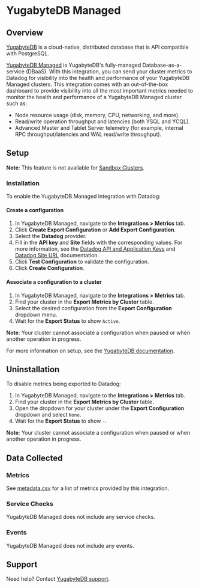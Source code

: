# YugabyteDB Managed

## Overview

[YugabyteDB][1] is a cloud-native, distributed database that is API compatible with PostgreSQL.

[YugabyteDB Managed][2] is YugabyteDB's fully-managed Database-as-a-service (DBaaS). With this integration, you can send your cluster metrics to Datadog for visibility into the health and performance of your YugabyteDB Managed clusters. This integration comes with an out-of-the-box dashboard to provide visibility into all the most important metrics needed to monitor the health and performance of a YugabyteDB Managed cluster such as:
- Node resource usage (disk, memory, CPU, networking, and more).
- Read/write operation throughput and latencies (both YSQL and YCQL).
- Advanced Master and Tablet Server telemetry (for example, internal RPC throughput/latencies and WAL read/write throughput).

## Setup
**Note**: This feature is not available for [Sandbox Clusters][3].

### Installation

To enable the YugabyteDB Managed integration with Datadog:

#### Create a configuration
1. In YugabyteDB Managed, navigate to the **Integrations > Metrics** tab.
2. Click **Create Export Configuration** or **Add Export Configuration**.
3. Select the **Datadog** provider.
4. Fill in the **API key** and **Site** fields with the corresponding values. For more information, see the [Datadog API and Application Keys][5] and [Datadog Site URL][6] documentation.
5. Click **Test Configuration** to validate the configuration.
6. Click **Create Configuration**.

#### Associate a configuration to a cluster
1. In YugabyteDB Managed, navigate to the **Integrations > Metrics** tab.
2. Find your cluster in the **Export Metrics by Cluster** table.
3. Select the desired configuration from the **Export Configuration** dropdown menu.
4. Wait for the **Export Status** to show `Active`.

**Note**: Your cluster cannot associate a configuration when paused or when another operation in progress.

For more information on setup, see the [YugabyteDB documentation][4].

## Uninstallation

To disable metrics being exported to Datadog:
1. In YugabyteDB Managed, navigate to the **Integrations > Metrics** tab.
2. Find your cluster in the **Export Metrics by Cluster** table.
3. Open the dropdown for your cluster under the **Export Configuration** dropdown and select `None`.
4. Wait for the **Export Status** to show `-`.

**Note**: Your cluster cannot associate a configuration when paused or when another operation in progress.

## Data Collected

### Metrics

See [metadata.csv][7] for a list of metrics provided by this integration.

### Service Checks

YugabyteDB Managed does not include any service checks.

### Events

YugabyteDB Managed does not include any events.

## Support

Need help? Contact [YugabyteDB support][8].

[1]: https://yugabyte.com/
[2]: https://www.yugabyte.com/managed/
[3]: https://docs.yugabyte.com/preview/yugabyte-cloud/cloud-basics/create-clusters/create-clusters-free/
[4]: https://docs.yugabyte.com/preview/yugabyte-cloud/cloud-monitor/metrics-export/#datadog
[5]: https://docs.datadoghq.com/account_management/api-app-keys/#add-an-api-key-or-client-token
[6]: https://docs.datadoghq.com/getting_started/site/
[7]: https://github.com/DataDog/integrations-extras/blob/master/yugabytedb_managed/metadata.csv
[8]: https://support.yugabyte.com/hc/en-us/requests/new

